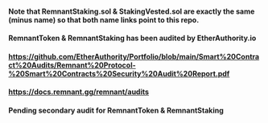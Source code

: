#### Note that RemnantStaking.sol & StakingVested.sol are exactly the same (minus name) so that both name links point to this repo.
  
#### RemnantToken & RemnantStaking has been audited by EtherAuthority.io
  
#### https://github.com/EtherAuthority/Portfolio/blob/main/Smart%20Contract%20Audits/Remnant%20Protocol-%20Smart%20Contracts%20Security%20Audit%20Report.pdf
#### https://docs.remnant.gg/remnant/audits
  
#### Pending secondary audit for RemnantToken & RemnantStaking
